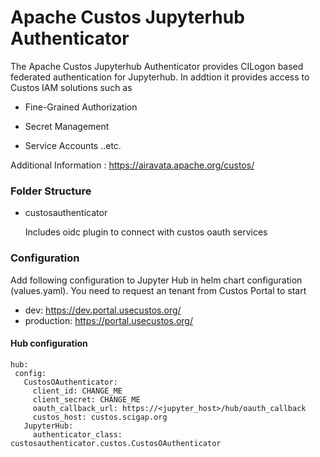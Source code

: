 <!--
    Licensed to the Apache Software Foundation (ASF) under one
    or more contributor license agreements.  See the NOTICE file
    distributed with this work for additional information
    regarding copyright ownership.  The ASF licenses this file
    to you under the Apache License, Version 2.0 (the
    "License"); you may not use this file except in compliance
    with the License.  You may obtain a copy of the License at

      http://www.apache.org/licenses/LICENSE-2.0

    Unless required by applicable law or agreed to in writing,
    software distributed under the License is distributed on an
    "AS IS" BASIS, WITHOUT WARRANTIES OR CONDITIONS OF ANY
    KIND, either express or implied.  See the License for the
    specific language governing permissions and limitations
    under the License.
-->

# Apache Custos Jupyterhub Authenticator
The Apache Custos Jupyterhub Authenticator provides CILogon based federated authentication for Jupyterhub. In addtion it provides access to Custos IAM solutions such as
 - Fine-Grained Authorization

 - Secret Management

- Service Accounts ..etc.

Additional Information : https://airavata.apache.org/custos/


### Folder Structure

 - custosauthenticator
      
    Includes oidc plugin to connect with custos oauth services 
    
 ### Configuration
 Add following configuration to Jupyter  Hub in helm chart configuration (values.yaml). You need to request an tenant from 
 Custos Portal to start
 
 - dev:  https://dev.portal.usecustos.org/
 - production: https://portal.usecustos.org/
 
 #### Hub configuration
 ```
 hub:
  config:
    CustosOAuthenticator:
      client_id: CHANGE_ME
      client_secret: CHANGE_ME
      oauth_callback_url: https://<jupyter_host>/hub/oauth_callback
      custos_host: custos.scigap.org      
    JupyterHub:     
      authenticator_class: custosauthenticator.custos.CustosOAuthenticator 
 ```
    
    
    
              
 
              


 
  